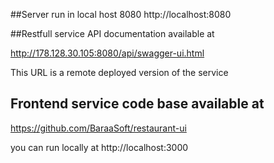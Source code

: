 ##Server run in local host 8080
http://localhost:8080

##Restfull service API documentation available at

http://178.128.30.105:8080/api/swagger-ui.html

This URL is a remote deployed version of the service

## Frontend service code base available at 
https://github.com/BaraaSoft/restaurant-ui

you can run locally at
http://localhost:3000



